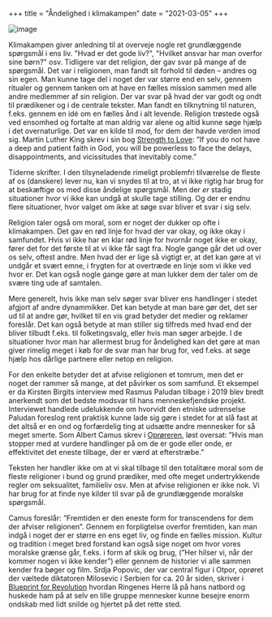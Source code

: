 +++
title = "Åndelighed i klimakampen"
date = "2021-03-05"
+++

![image](https://github.com/bilfri/breve/assets/74826234/c914847d-db6b-4b75-8303-e9dedf68b2a8)


Klimakampen giver anledning til at overveje nogle ret grundlæggende spørgsmål i ens liv. "Hvad er det gode liv?", "Hvilket ansvar har man overfor sine børn?" osv. Tidligere var det religion, der gav svar på mange af de spørgsmål. Det var i religionen, man fandt sit forhold til døden – andres og sin egen. Man kunne tage del i noget der var større end en selv, gennem ritualer og gennem tanken om at have en fælles mission sammen med alle andre medlemmer af sin religion. Der var svar på hvad der var godt og ondt til prædikener og i de centrale tekster. Man fandt en tilknytning til naturen, f.eks. gennem en idé om en fælles ånd i alt levende. Religion trøstede også ved ensomhed og fortalte at man aldrig var alene og altid kunne søge hjælp i det overnaturlige. Det var en kilde til mod, for dem der havde verden imod sig. Martin Luther King skrev i sin bog [Strength to Love](https://bibliotek.dk/linkme.php?rec.id=874310-katalog%3ADBB0627534): ”If you do not have a deep and patient faith in God, you will be powerless to face the delays, disappointments, and vicissitudes that inevitably come.”

Tiderne skrifter. I den tilsyneladende rimeligt problemfri tilværelse de fleste af os (danskere) lever nu, kan vi snydes til at tro, at vi ikke rigtig har brug for at beskæftige os med disse åndelige spørgsmål. Men der *er* stadig situationer hvor vi ikke kan undgå at skulle tage stilling. Og der er endnu flere situationer, hvor valget om ikke at søge svar bliver et svar i sig selv. 

Religion taler også om moral, som er noget der dukker op ofte i klimakampen. Det gav en rød linje for hvad der var okay, og ikke okay i samfundet. Hvis vi ikke har en klar rød linje for hvornår noget ikke er okay, fører det for det første til at vi ikke får sagt fra. Nogle gange går det ud over os selv, oftest andre. Men hvad der er lige så vigtigt er, at det kan gøre at vi undgår et svært emne, i frygten for at overtræde en linje som vi ikke ved hvor er. Det kan også nogle gange gøre at man lukker dem der taler om de svære ting ude af samtalen.

Mere generelt, hvis ikke man selv søger svar bliver ens handlinger i stedet afgjort af andre dynammikker. Det kan betyde at man bare gør det, det ser ud til at andre gør, hvilket til en vis grad betyder det medier og reklamer foreslår. Det kan også betyde at man stiller sig tilfreds med hvad end der bliver tilbudt f.eks. til folketingsvalg, eller hvis man søger arbejde. I de situationer hvor man har allermest brug for åndelighed kan det gøre at man giver rimelig meget i køb for de svar man har brug for, ved f.eks. at søge hjælp hos dårlige partnere eller netop en religion.

For den enkelte betyder det at afvise religionen et tomrum, men det er noget der rammer så mange, at det påvirker os som samfund. Et eksempel er da Kirsten Birgits interview med Rasmus Paludan tilbage i 2019 blev bredt anerkendt som det bedste modsvar til hans menneskefjendske projekt. Interviewet handlede udelukkende om hvorvidt den etniske udrenselse Paludan foreslog rent praktisk kunne lade sig gøre i stedet for at slå fast at det altså er en ond og forfærdelig ting at udsætte andre mennesker for så meget smerte. Som Albert Camus skrev i [Oprøreren](https://bibliotek.dk/linkme.php?rec.id=870970-basis%3A22194224), løst oversat: ”Hvis man stopper med at vurdere handlinger på om de er gode eller onde, er effektivitet det eneste tilbage, der er værd at efterstræbe.”

Teksten her handler ikke om at vi skal tilbage til den totalitære moral som de fleste religioner i bund og grund prædiker, med ofte meget undertrykkende regler om seksualitet, familieliv osv. Men at afvise religionen er ikke nok. Vi har brug for at finde nye kilder til svar på de grundlæggende moralske spørgsmål.

Camus foreslår: ”Fremtiden er den eneste form for transcendens for dem der afviser religionen”. Gennem en forpligtelse overfor fremtiden, kan man indgå i noget der er større en ens eget liv, og finde en fælles mission. Kultur og tradition i meget bred forstand kan også sige noget om hvor vores moralske grænse går, f.eks. i form af skik og brug, (”Her hilser vi, når der kommer nogen vi ikke kender”) eller gennem de historier vi alle sammen kender fra bøger og film. Srdja Popovic, der var central figur i Otpor, oprøret der væltede diktatoren Milosevic i Serbien for ca. 20 år siden, skriver i [Blueprint for Revolution](https://bibliotek.dk/linkme.php?rec.id=850160-katalog%3A000426369) hvordan Ringenes Herre lå på hans natbord og huskede ham på at selv en lille gruppe mennesker kunne besejre enorm ondskab med lidt snilde og hjertet på det rette sted.
